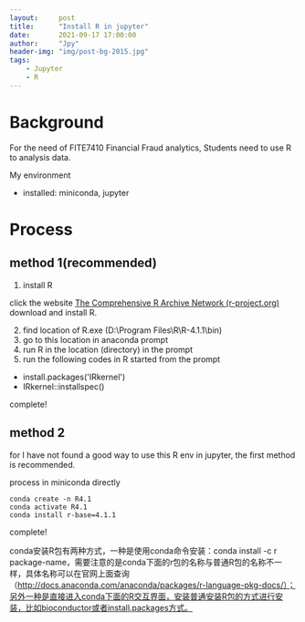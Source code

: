 ```yaml
---
layout:     post
title:      "Install R in jupyter"
date:       2021-09-17 17:00:00
author:     "Jpy"
header-img: "img/post-bg-2015.jpg"
tags:
    - Jupyter
    - R
---
```


# Background

For the need of FITE7410 Financial Fraud analytics, Students need to use R to analysis data. 

My environment

* installed: miniconda, jupyter

# Process

## method 1(recommended)

1. install R

click the website [The Comprehensive R Archive Network (r-project.org)](https://cran.r-project.org/) download and install R.

2. find location of R.exe (D:\Program Files\R\R-4.1.1\bin)
3. go to this location in anaconda prompt
4. run R in the location (directory) in the prompt
5. run the following codes in R started from the prompt

* install.packages('IRkernel')
* IRkernel::installspec()

complete!

## method 2

for I have not found a good way to use this R env in jupyter, the first method is recommended.

process in miniconda directly

```
conda create -n R4.1
conda activate R4.1
conda install r-base=4.1.1
```

complete!

conda安装R包有两种方式，一种是使用conda命令安装：conda install -c r package-name，需要注意的是conda下面的r包的名称与普通R包的名称不一样，具体名称可以在官网上面查询（http://docs.anaconda.com/anaconda/packages/r-language-pkg-docs/）；另外一种是直接进入conda下面的R交互界面，安装普通安装R包的方式进行安装，比如bioconductor或者install.packages方式。

